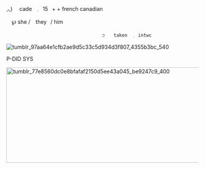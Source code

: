
◞◟) ⠀ cade⠀ 𓈒⠀15⠀+     +  french canadian 


⠀                       ℘      she /⠀ they⠀/  him


                                       ੭ ⠀ taken⠀ 𓈒⠀intwc
                                      
                                    
![tumblr_97aa64e1cfb2ae9d5c33c5d934d3f807_4355b3bc_540](https://github.com/user-attachments/assets/bb5c2cec-c8f6-4f55-8682-89711f1bc5ed)

                                  
P-DID SYS 



<img width="1000" height="250" alt="tumblr_77e8560dc0e8bfafaf2150d5ee43a045_be9247c9_400" src="https://github.com/user-attachments/assets/7788c21a-2fef-40a9-84ec-c99e33cf1b09" />
